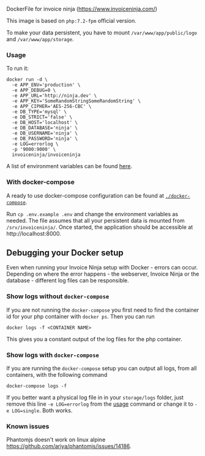 DockerFile for invoice ninja (https://www.invoiceninja.com/)

This image is based on `php:7.2-fpm` official version.

To make your data persistent, you have to mount `/var/www/app/public/logo` and `/var/www/app/storage`.


### Usage

To run it:

```
docker run -d \
  -e APP_ENV='production' \
  -e APP_DEBUG=0 \
  -e APP_URL='http://ninja.dev' \
  -e APP_KEY='SomeRandomStringSomeRandomString' \
  -e APP_CIPHER='AES-256-CBC' \
  -e DB_TYPE='mysql' \
  -e DB_STRICT='false' \
  -e DB_HOST='localhost' \
  -e DB_DATABASE='ninja' \
  -e DB_USERNAME='ninja' \
  -e DB_PASSWORD='ninja' \
  -e LOG=errorlog \
  -p '9000:9000' \
  invoiceninja/invoiceninja
```
A list of environment variables can be found [here](https://github.com/invoiceninja/invoiceninja/blob/master/.env.example).


### With docker-compose

A ready to use docker-compose configuration can be found at [`./docker-compose`](https://github.com/invoiceninja/dockerfiles/tree/master/docker-compose).

Run `cp .env.example .env` and change the environment variables as needed.
The file assumes that all your persistent data is mounted from `/srv/invoiceninja/`.
Once started, the application should be accessible at http://localhost:8000.


## Debugging your Docker setup

Even when running your Invoice Ninja setup with Docker - errors can occur. Depending on where the error happens - the webserver, Invoice Ninja or the database - different log files can be responsible. 

### Show logs without `docker-compose`

If you are not running the `docker-compose` you first need to find the container id for your php container with `docker ps`. Then you can run

```shell
docker logs -f <CONTAINER NAME>
```

This gives you a constant output of the log files for the php container.

### Show logs with `docker-compose`

If you are running the `docker-compose` setup you can output all logs, from all containers, with the following command

```shell
docker-compose logs -f
```

If you better want a physical log file in in your `storage/logs` folder, just remove this line `-e LOG=errorlog` from the [usage](#usage) command or change it to `-e LOG=single`. Both works.


### Known issues

Phantomjs doesn't work on linux alpine https://github.com/ariya/phantomjs/issues/14186.
